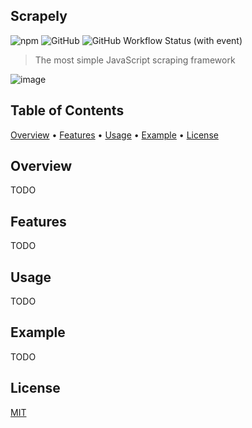 ## Scrapely

![npm](https://img.shields.io/npm/v/scrapely) ![GitHub](https://img.shields.io/github/license/kborisov00/scrapely) ![GitHub Workflow Status (with event)](https://img.shields.io/github/actions/workflow/status/kborisov00/scrapely/test.yml)


> The most simple JavaScript scraping framework

![image](https://github.com/kborisov00/scrapely/assets/53948066/04f650a1-703c-4610-b6b6-3e6ead7c752b)

## Table of Contents

<div>
  <a href="#overview">Overview</a> • <a href="#features">Features</a> • <a href="#usage">Usage</a> • <a href="#example">Example</a> • <a href="#license">License</a>
</div>

## Overview

TODO

## Features

TODO

## Usage

TODO

## Example

TODO

## License

[MIT](https://github.com/kborisov00/scrapely/blob/master/LICENSE)
